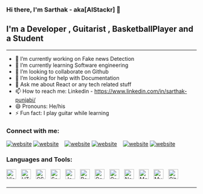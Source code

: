 ### Hi there, I'm Sarthak - aka[AIStackr] 👋

## I'm a Developer , Guitarist , BasketballPlayer and a Student 

<hr>

- 🔭 I’m currently working on Fake news Detection
- 🌱 I’m currently learning Software engineering 
- 👯 I’m looking to collaborate on Github
- 🤔 I’m looking for help with Documentation
- 💬 Ask me about React or any tech related stuff
- 📫 How to reach me: Linkedin -  https://www.linkedin.com/in/sarthak-punjabi/
- 😄 Pronouns: He/his
- ⚡ Fun fact: I play guitar while learning


### Connect with me:

[![website](https://img.icons8.com/color/48/000000/twitter--v1.png)](https://twitter.com/PunjabiSarthak#gh-light-mode-only)
[![website](https://img.icons8.com/color/48/000000/twitter--v1.png)](https://twitter.com/PunjabiSarthak#gh-dark-mode-only)
&nbsp;&nbsp;
[![website](https://img.icons8.com/fluency/48/000000/linkedin.pnghttps://img.icons8.com/fluency/48/000000/linkedin.png)](https://linkedin.com/in/sarthak-punjabi#gh-light-mode-only)
[![website](https://img.icons8.com/fluency/48/000000/linkedin.pnghttps://img.icons8.com/fluency/48/000000/linkedin.png)](https://linkedin.com/in/sarthak-punjabi#gh-dark-mode-only)
&nbsp;&nbsp;
[![website](https://img.icons8.com/fluency/48/000000/instagram-new.png)](https://www.instagram.com/sarthak1139/#gh-light-mode-only)
[![website](https://img.icons8.com/fluency/48/000000/instagram-new.png)](https://www.instagram.com/sarthak1139/#gh-dark-mode-only)

### Languages and Tools:

<img align="left" alt="Visual Studio Code" width="26px" src="https://cdn.jsdelivr.net/gh/devicons/devicon/icons/vscode/vscode-original.svg" style="padding-right:10px;" />
<img align="left" alt="HTML5" width="26px" src="https://cdn.jsdelivr.net/gh/devicons/devicon/icons/html5/html5-original.svg" style="padding-right:10px;" />
<img align="left" alt="CSS3" width="26px" src="https://cdn.jsdelivr.net/gh/devicons/devicon/icons/css3/css3-original.svg" style="padding-right:10px;" />
<img align="left" alt="Sass" width="26px" src="https://cdn.jsdelivr.net/gh/devicons/devicon/icons/sass/sass-original.svg" style="padding-right:10px;" />
<img align="left" alt="JavaScript" width="26px" src="https://cdn.jsdelivr.net/gh/devicons/devicon/icons/javascript/javascript-original.svg" style="padding-right:10px;" />
<img align="left" alt="React" width="26px" src="https://cdn.jsdelivr.net/gh/devicons/devicon/icons/react/react-original.svg" style="padding-right:10px;" />
<img align="left" alt="Gatsby" width="26px" src="https://cdn.jsdelivr.net/gh/devicons/devicon/icons/gatsby/gatsby-original.svg" style="padding-right:10px;" />
<img align="left" alt="GraphQL" width="26px" src="https://cdn.jsdelivr.net/gh/devicons/devicon/icons/graphql/graphql-plain.svg" style="padding-right:10px;" />
<img align="left" alt="Node.js" width="26px" src="https://cdn.jsdelivr.net/gh/devicons/devicon/icons/nodejs/nodejs-original.svg" style="padding-right:10px;" />
<img align="left" alt="MongoDB" width="26px" src="https://cdn.jsdelivr.net/gh/devicons/devicon/icons/mongodb/mongodb-original.svg" style="padding-right:10px;" />
<img align="left" alt="MySQL" width="26px" src="https://cdn.jsdelivr.net/gh/devicons/devicon/icons/mysql/mysql-original.svg" style="padding-right:10px;" />
<img align="left" alt="Git" width="26px" src="https://cdn.jsdelivr.net/gh/devicons/devicon/icons/git/git-original.svg" style="padding-right:10px;" />

<br />
<br />

---
